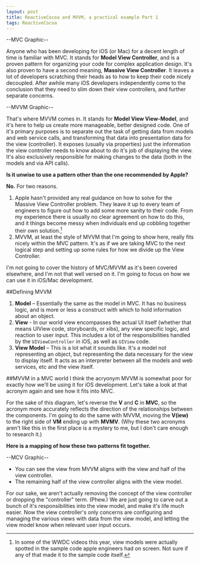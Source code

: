 ```yaml
---
layout: post
title: ReactiveCocoa and MVVM, a practical example Part 1
tags: ReactiveCocoa
---
```


--MVC Graphic--

Anyone who has been developing for iOS (or Mac) for a decent length of time is familiar with MVC. It stands for **Model View Controller**, and is a proven pattern for organizing your code for complex application design. It's also proven to have a second meaning, **Massive View Controller**. It leaves a lot of developers scratching their heads as to how to keep their code nicely decoupled. After awhile many iOS developers independently come to the conclusion that they need to slim down their view controllers, and further separate concerns.

--MVVM Graphic--

That's where MVVM comes in. It stands for **Model View View-Model**, and it's here to help us create more manageable, better designed code. One of it's primary purposes is to separate out the task of getting data from models and web service calls, and transforming that data into presentation data for the view (controller). It exposes (usually via properties) just the information the view controller needs to know about to do it's job of displaying the view. It's also exclusively responsible for making changes to the data (both in the models and via API calls).

**Is it unwise to use a pattern other than the one recommended by Apple?**

**No.** For two reasons.

1. Apple hasn't provided any real guidance on how to solve for the Massive View Controller problem. They leave it up to every team of engineers to figure out how to add some more sanity to their code. From my experience there is usually no clear agreement on how to do this, and it things become messy when individuals end up cobbling together their own solution.[^apple-view-models]
2. MVVM, at least the style of MVVM that I'm going to show here, really fits nicely within the MVC pattern. It's as if we are taking MVC to the next logical step and setting up some rules for how we divide up the View Controller.

I'm not going to cover the history of MVC/MVVM as it's been covered elsewhere, and I'm not that well versed on it. I'm going to focus on how we can use it in iOS/Mac development.

##Defining MVVM

1. **Model** – Essentially the same as the model in MVC. It has no business logic, and is more or less a construct with which to hold information about an object.
2. **View** - In our world view encompasses the actual UI itself (whether that means UIView code, storyboards, or xibs), any view specific logic, and reaction to user input. This includes a lot of the responsibilities handled by the `UIViewController` in iOS, as well as `UIView` code.
3. **View Model** – This is a lot what it sounds like. It's a model not representing an object, but representing the data necessary for the view to display itself. It acts as an interpreter between all the models and web services, etc and the view itself.

##MVVM in a MVC world
I think the acryonym MVVM is somewhat poor for exactly how we'll be using it for iOS development. Let's take a look at that acronym again and see how it fits into MVC.

For the sake of this diagram, let's reverse the **V** and **C** in **MVC**, so the acronym more accurately reflects the direction of the relationships between the components. I'm going to do the same with MVVM, moving the **V(iew)** to the right side of **VM** ending up with **MVMV**. (Why these two acronyms aren't like this in the first place is a mystery to me, but I don't care enough to research it.)

**Here is a mapping of how these two patterns fit together.**

--MCV Graphic--

- You can see the view from MVVM aligns with the view and half of the view controller.
- The remaining half of the view controller aligns with the view model.

For our sake, we aren't actually removing the concept of the view controller or dropping the "controller" term. (Phew.) We are just going to carve out a bunch of it's responsibilities into the view model, and make it's life much easier. Now the view controller's only concerns are configuring and managing the various views with data from the view model, and letting the view model know when relevant user input occurs.

[^apple-view-models]: In some of the WWDC videos this year, view models were actually spotted in the sample code apple engineers had on screen. Not sure if any of that made it to the sample code itself.